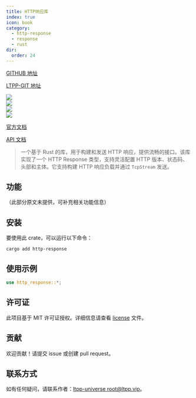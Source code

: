 ```yaml
---
title: HTTP响应库
index: true
icon: book
category:
  - http-response
  - response
  - rust
dir:
  order: 24
---
```


[GITHUB 地址](https://github.com/ltpp-universe/http-response)

[LTPP-GIT 地址](https://git.ltpp.vip/root/http-response)

<Share colorful />
<Catalog />

[![](https://img.shields.io/crates/v/http-response.svg)](https://crates.io/crates/http-response)<br>
[![](https://docs.rs/http-response/badge.svg)](https://docs.rs/http-response)<br>
[![](https://img.shields.io/crates/l/http-response.svg)](./license)<br>
[![](https://github.com/ltpp-universe/http-response/workflows/Rust/badge.svg)](https://github.com/ltpp-universe/http-response/actions?query=workflow:Rust)

[官方文档](https://docs.ltpp.vip/HTTP-RESPONSE/)

[API 文档](https://docs.rs/http-response/latest/http_response/)

> 一个基于 Rust 的库，用于构建和发送 HTTP 响应，提供流畅的接口。该库实现了一个 HTTP Response 类型，支持灵活配置 HTTP 版本、状态码、头部和主体。它支持构建 HTTP 响应负载并通过 `TcpStream` 发送。

## 功能

（此部分原文未提供，可补充相关功能信息）

## 安装

要使用此 crate，可以运行以下命令：

```shell
cargo add http-response
```

## 使用示例

```rust
use http_response::*;
```

## 许可证

此项目基于 MIT 许可证授权。详细信息请查看 [license](license) 文件。

## 贡献

欢迎贡献！请提交 issue 或创建 pull request。

## 联系方式

如有任何疑问，请联系作者：[ltpp-universe <root@ltpp.vip>](mailto:root@ltpp.vip)。
